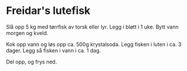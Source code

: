 # Freidar's lutefisk

Slå opp 5 kg med tørrfisk av torsk eller lyr.
Legg i bløtt i 1 uke. Bytt vann morgen og kveld.

Kok opp vann og løs opp ca. 500g krystalsoda.
Legg fisken i luten i ca. 3 dager.
Legg så fisken i vann i ca. 1 dag.

Del opp, og frys ned.